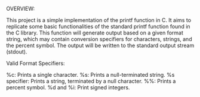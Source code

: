 OVERVIEW:

This project is a simple implementation of the printf function in C.
It aims to replicate some basic functionalities of the standard printf function found in the C library.
This function will generate output based on a given format string, which may contain conversion specifiers for characters, strings, and the percent symbol.
The output will be written to the standard output stream (stdout).

Valid Format Specifiers:

%c: Prints a single character.
%s: Prints a null-terminated string.
%s specifier: Prints a string, terminated by a null character.
%%: Prints a percent symbol.
%d and %i: Print signed integers.
